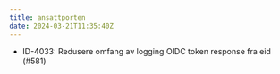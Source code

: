 ```yaml
---
title: ansattporten
date: 2024-03-21T11:35:40Z
---
```

- ID-4033: Redusere omfang av logging OIDC token response fra eid (#581)

